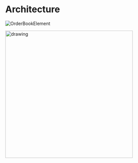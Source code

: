 # Architecture 

![OrderBookElement](https://github.com/user-attachments/assets/b8145807-88f2-4259-a961-012e8cadaace)

<img src="https://github.com/user-attachments/assets/cadb2253-c602-4c55-b36c-b979ca9c5584" alt="drawing" style="width:400px;"/>
